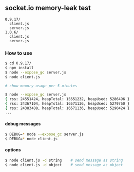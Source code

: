 ## socket.io memory-leak test

```
0.9.17/
  client.js
  server.js
1.0.6/
  client.js
  server.js
```

### How to use

```sh
$ cd 0.9.17/
$ npm install
$ node --expose_gc server.js
$ node client.js
```

```sh
# show memory usage per 5 minutes

$ node --expose_gc server.js
{ rss: 24551424, heapTotal: 15551232, heapUsed: 5286496 }
{ rss: 24367104, heapTotal: 16571136, heapUsed: 5279760 }
{ rss: 24383488, heapTotal: 16571136, heapUsed: 5290424 }
...
```

#### debug messages

```sh
$ DEBUG=* node --expose_gc server.js
$ DEBUG=* node client.js
```

#### options

```sh
$ node client.js -d string    # send message as string
$ node client.js -d object    # send message as object
```
